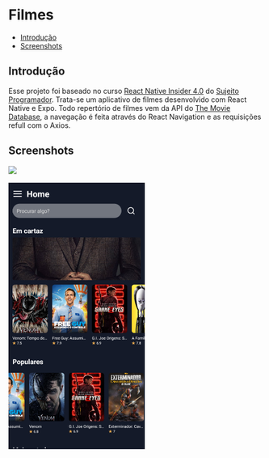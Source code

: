 # Filmes

* [Introdução](#introdução)
* [Screenshots](#screenshots)

## Introdução

Esse projeto foi baseado no curso [React Native Insider 4.0](https://www.youtube.com/watch?v=y0E5AH21zK4&list=PLAF5G8rnMmBZB0gEr29t7VOqz-_vFUpN_) do [Sujeito Programador](https://sujeitoprogramador.com/). Trata-se um aplicativo de filmes desenvolvido com React Native e Expo. Todo repertório de filmes vem da API do [The Movie Database](https://www.themoviedb.org/?language=pt-BR), a navegação é feita através do React Navigation e as requisições refull com o Axios.

## Screenshots
 
<img src="/screenshots/dashboard_large.png"  />

<p float="left">
  <img src="/screenshots/home.png" width="270" />
</p>
